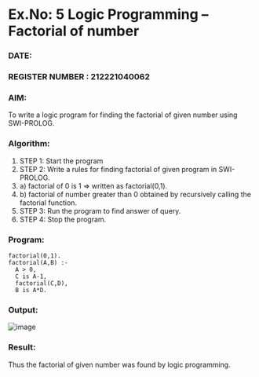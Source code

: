 # Ex.No: 5   Logic Programming – Factorial of number   
### DATE:                                                                            
### REGISTER NUMBER : 212221040062
### AIM: 
To  write  a logic program for finding the factorial of given number using SWI-PROLOG. 
### Algorithm:
1. STEP 1: Start the program
2. STEP 2:  Write a rules for finding factorial of given program in SWI-PROLOG.
3.   a)	factorial of 0 is 1 => written as factorial(0,1).
4.   b)	factorial of number greater than 0 obtained by recursively calling the factorial    function.
5. STEP 3: Run the program  to find answer of  query.
6. STEP 4: Stop the program.

### Program:
```
factorial(0,1). 
factorial(A,B) :- 
  A > 0, 
  C is A-1, 
  factorial(C,D), 
  B is A*D. 
```

### Output:
![image](https://github.com/Jai-Pradhiksha/Artificial-Intelligence/assets/100289733/616d7105-e2e0-4103-97be-49d0115caf82)

### Result:
Thus the factorial of given number was found by logic programming. 
